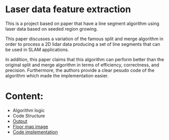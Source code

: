# Laser data feature extraction

This is a project based on paper that have a line segment algorithm using laser data based on seeded region growing.

This paper discusses a variation of the famous split and merge algorithm in order to process a 2D lidar data producing a set of line segments that can be used in SLAM applications.

In addition, this paper claims that this algorithm can perform better than the original split and merge algorithm in terms of efficiency, correctness, and precision. Furthermore, the authors provide a clear pesudo code of the algorithm which made the implementation easier.

# Content:
- Algorithm logic
- Code Structure
- [Output](https://github.com/HendEmad/Autonomous-navigation-system/blob/main/Line%20segment%20extraction%20algorithm%20for%20SLAM%20applications/Code/Output.md)
- [Floor map image](https://github.com/HendEmad/Autonomous-navigation-system/blob/main/Line%20segment%20extraction%20algorithm%20for%20SLAM%20applications/Code/Original%20floor%20map.md)
- [Code implementation](https://github.com/HendEmad/Autonomous-navigation-system/tree/main/Line%20segment%20extraction%20algorithm%20for%20SLAM%20applications/Code)
